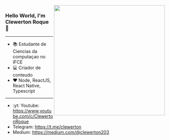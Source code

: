 
<img align="right" src="https://raw.githubusercontent.com/MicaelliMedeiros/micaellimedeiros/master/image/computer-illustration.png" width="350"/>

### Hello World, I'm Clewerton Roque 🤯  
--- 

- 📚 Estudante de Ciencias da computaçao no IFCE
- 💻 Criador de conteudo
- ❤️ Node, ReactJS, React Native, Typescript
---

- :yt: Youtube: https://www.youtube.com/c/ClewertonRoque
- Telegram: https://t.me/clewerton
- Medium: https://medium.com/@clewerton203

<!--
**clewertonx1/clewertonx1** is a ✨ _special_ ✨ repository because its `README.md` (this file) appears on your GitHub profile.

Here are some ideas to get you started:

- 🔭 I’m currently working on ...
- 🌱 I’m currently learning ...
- 👯 I’m looking to collaborate on ...
- 🤔 I’m looking for help with ...
- 💬 Ask me about ...
- 📫 How to reach me: ...
- 😄 Pronouns: ...
- ⚡ Fun fact: ...
-->
